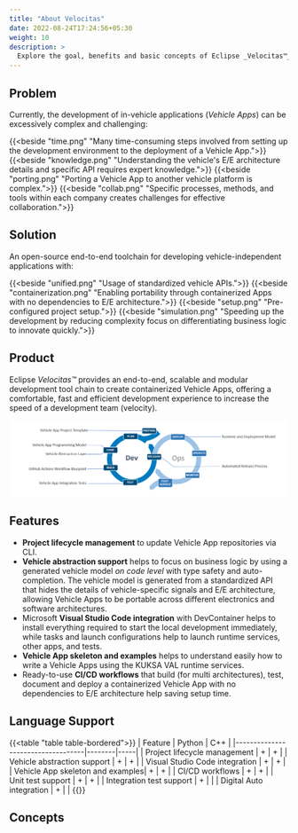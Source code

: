 ```yaml
---
title: "About Velocitas"
date: 2022-08-24T17:24:56+05:30
weight: 10
description: >
  Explore the goal, benefits and basic concepts of Eclipse _Velocitas™_ 
---
```


## Problem

Currently, the development of in-vehicle applications (_Vehicle Apps_) can be excessively complex and challenging:

{{<beside "time.png" "Many time-consuming steps involved from setting up the development environment to the deployment of a Vehicle App.">}}
{{<beside "knowledge.png" "Understanding the vehicle's E/E architecture details and specific API requires expert knowledge.">}}
{{<beside "porting.png" "Porting a Vehicle App to another vehicle platform is complex.">}}
{{<beside "collab.png" "Specific processes, methods, and tools within each company creates challenges for effective collaboration.">}}

## Solution
An open-source end-to-end toolchain for developing vehicle-independent applications with:

{{<beside "unified.png" "Usage of standardized vehicle APIs.">}}
{{<beside "containerization.png" "Enabling portability through containerized Apps with no dependencies to E/E architecture.">}}
{{<beside "setup.png" "Pre-configured project setup​.">}}
{{<beside "simulation.png" "Speeding up the development by reducing complexity focus on differentiating business logic to innovate quickly.">}}

## Product

Eclipse _Velocitas™_ provides an end-to-end, scalable and modular development tool chain to create containerized Vehicle Apps, offering a comfortable, fast and efficient development experience to increase the speed of a development team (velocity).

<img src="dev_ops_cycle.png" >

## Features

- **Project lifecycle management** to update Vehicle App repositories via CLI.
- **Vehicle abstraction support** helps to focus on business logic by using a generated vehicle model _on code level_ with type safety and auto-completion. The vehicle model is generated from a standardized API that hides the details of vehicle-specific signals and E/E architecture, allowing Vehicle Apps to be portable across different electronics and software architectures.
- Microsoft **Visual Studio Code integration** with DevContainer helps to install everything required to start the local development immediately, while tasks and launch configurations help to launch runtime services, other apps, and tests.
- **Vehicle App skeleton and examples** helps to understand easily how to write a Vehicle Apps using the KUKSA VAL runtime services.
- Ready-to-use **CI/CD workflows** that build (for multi architectures), test, document and deploy a containerized Vehicle App with no dependencies to E/E architecture help saving setup time.

## Language Support

{{<table "table table-bordered">}}
| Feature                           | Python | C++ |
|-----------------------------------|--------|-----|
| Project lifecycle management      | +      | +   |
| Vehicle abstraction support       | +      | +   |
| Visual Studio Code integration    | +      | +   |
| Vehicle App skeleton and examples| +      | +   |
| CI/CD workflows                   | +      | +   |
| Unit test support                 | +      | +   |
| Integration test support          | +      |     |
| Digital Auto integration          | +      |     |
{{</table>}}

## Concepts
